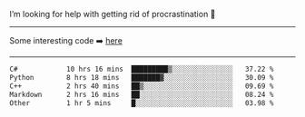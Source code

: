 I’m looking for help with getting rid of procrastination 🤔

-----

Some interesting code :arrow_right: [here](https://github.com/zhen8838/playground)

-----

<!--START_SECTION:waka-->

```txt
C#            10 hrs 16 mins  █████████▒░░░░░░░░░░░░░░░   37.22 %
Python        8 hrs 18 mins   ███████▓░░░░░░░░░░░░░░░░░   30.09 %
C++           2 hrs 40 mins   ██▒░░░░░░░░░░░░░░░░░░░░░░   09.69 %
Markdown      2 hrs 16 mins   ██░░░░░░░░░░░░░░░░░░░░░░░   08.24 %
Other         1 hr 5 mins     █░░░░░░░░░░░░░░░░░░░░░░░░   03.98 %
```

<!--END_SECTION:waka-->

<!--
**zhen8838/zhen8838** is a ✨ _special_ ✨ repository because its `README.md` (this file) appears on your GitHub profile.

Here are some ideas to get you started:

- 🔭 I’m currently working on ...
- 🌱 I’m currently learning ...
- 👯 I’m looking to collaborate on ...
 ...
- 💬 Ask me about ...
- 📫 How to reach me: ...
- 😄 Pronouns: ...
- ⚡ Fun fact: ...
-->
